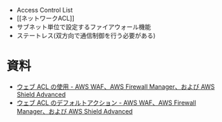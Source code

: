 - Access Control List
- [[ネットワークACL]]
- サブネット単位で設定するファイアウォール機能
- ステートレス(双方向で通信制御を行う必要がある)

# 資料
- [ウェブ ACL の使用 - AWS WAF、AWS Firewall Manager、および AWS Shield Advanced](https://docs.aws.amazon.com/ja_jp/waf/latest/developerguide/web-acl-working-with.html)
- [ウェブ ACL のデフォルトアクション - AWS WAF、AWS Firewall Manager、および AWS Shield Advanced](https://docs.aws.amazon.com/ja_jp/waf/latest/developerguide/web-acl-default-action.html)